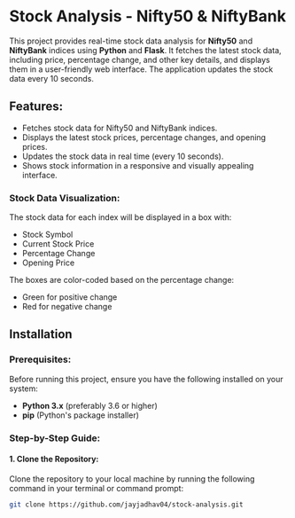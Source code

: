 # Stock Analysis - Nifty50 & NiftyBank

This project provides real-time stock data analysis for **Nifty50** and **NiftyBank** indices using **Python** and **Flask**. It fetches the latest stock data, including price, percentage change, and other key details, and displays them in a user-friendly web interface. The application updates the stock data every 10 seconds.

## Features:
- Fetches stock data for Nifty50 and NiftyBank indices.
- Displays the latest stock prices, percentage changes, and opening prices.
- Updates the stock data in real time (every 10 seconds).
- Shows stock information in a responsive and visually appealing interface.

### Stock Data Visualization:
The stock data for each index will be displayed in a box with:
- Stock Symbol
- Current Stock Price
- Percentage Change
- Opening Price

The boxes are color-coded based on the percentage change:
- Green for positive change
- Red for negative change

## Installation

### Prerequisites:
Before running this project, ensure you have the following installed on your system:
- **Python 3.x** (preferably 3.6 or higher)
- **pip** (Python's package installer)

### Step-by-Step Guide:

#### 1. Clone the Repository:
Clone the repository to your local machine by running the following command in your terminal or command prompt:

```bash
git clone https://github.com/jayjadhav04/stock-analysis.git

